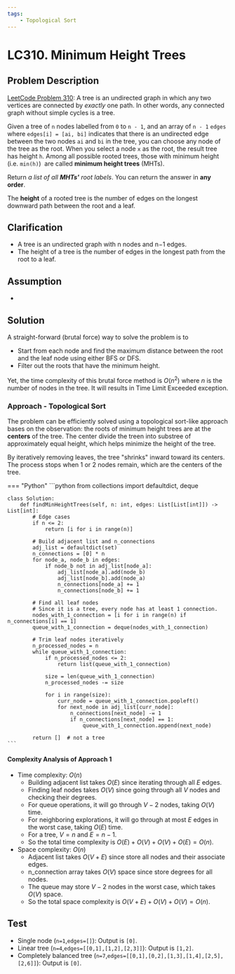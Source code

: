```yaml
---
tags:
    - Topological Sort
---
```


# LC310. Minimum Height Trees

## Problem Description

[LeetCode Problem 310](https://leetcode.com/problems/minimum-height-trees/description/):
A tree is an undirected graph in which any two vertices are connected by _exactly_ one
path. In other words, any connected graph without simple cycles is a tree.

Given a tree of `n` nodes labelled from `0` to `n - 1`, and an array of `n - 1` `edges`
where `edges[i] = [ai, bi]` indicates that there is an undirected edge between the two
nodes `ai` and `bi` in the tree, you can choose any node of the tree as the root. When
you select a node `x` as the root, the result tree has height `h`. Among all possible
rooted trees, those with minimum height (i.e. `min(h)`)  are called
**minimum height trees** (MHTs).

Return _a list of all **MHTs'** root labels_. You can return the answer in **any order**.

The **height** of a rooted tree is the number of edges on the longest downward path
between the root and a leaf.

## Clarification

- A tree is an undirected graph with n nodes and n−1 edges.
- The height of a tree is the number of edges in the longest path from the root to a leaf.

## Assumption

-

## Solution

A straight-forward (brutal force) way to solve the problem is to

- Start from each node and find the maximum distance between the root and the leaf node
using either BFS or DFS.
- Filter out the roots that have the minimum height.

Yet, the time complexity of this brutal force method is $O(n^2)$ where $n$ is the number
of nodes in the tree. It will results in Time Limit Exceeded exception.

### Approach - Topological Sort

The problem can be efficiently solved using a topological sort-like approach bases on
the observation: the roots of minimum height trees are at the **centers** of the tree.
The center divide the treen into substree of approximately equal height, which helps
minimize the height of the tree.

By iteratively removing leaves, the tree "shrinks" inward toward its centers. The
process stops when 1 or 2 nodes remain, which are the centers of the tree.

=== "Python"
    ```python
    from collections import defaultdict, deque

    class Solution:
        def findMinHeightTrees(self, n: int, edges: List[List[int]]) -> List[int]:
            # Edge cases
            if n <= 2:
                return [i for i in range(n)]

            # Build adjacent list and n_connections
            adj_list = defaultdict(set)
            n_connections = [0] * n
            for node_a, node_b in edges:
                if node_b not in adj_list[node_a]:
                    adj_list[node_a].add(node_b)
                    adj_list[node_b].add(node_a)
                    n_connections[node_a] += 1
                    n_connections[node_b] += 1

            # Find all leaf nodes
            # Since it is a tree, every node has at least 1 connection.
            nodes_with_1_connection = [i for i in range(n) if n_connections[i] == 1]
            queue_with_1_connection = deque(nodes_with_1_connection)

            # Trim leaf nodes iteratively
            n_processed_nodes = n
            while queue_with_1_connection:
                if n_processed_nodes <= 2:
                    return list(queue_with_1_connection)

                size = len(queue_with_1_connection)
                n_processed_nodes -= size

                for i in range(size):
                    curr_node = queue_with_1_connection.popleft()
                    for next_node in adj_list[curr_node]:
                        n_connections[next_node] -= 1
                        if n_connections[next_node] == 1:
                            queue_with_1_connection.append(next_node)

            return []  # not a tree
    ```

#### Complexity Analysis of Approach 1

- Time complexity: $O(n)$  
    - Building adjacent list takes $O(E)$ since iterating through all $E$ edges.
    - Finding leaf nodes takes $O(V)$ since going through all $V$ nodes and checking
    their degrees.
    - For queue operations, it will go through $V - 2$ nodes, taking $O(V)$ time.
    - For neighboring explorations, it will go through at most $E$ edges in the worst
    case, taking $O(E)$ time.
    - For a tree, $V = n$ and $E = n - 1$.
    - So the total time complexity is $O(E) + O(V) + O(V) + O(E) = O(n)$.
- Space complexity: $O(n)$  
    - Adjacent list takes $O(V + E)$ since store all nodes and their associate edges.
    - n_connection array takes $O(V)$ space since store degrees for all nodes.
    - The queue may store $V - 2$ nodes in the worst case, which takes $O(V)$ space.
    - So the total space complexity is $O(V + E) + O(V) + O(V) = O(n)$.

## Test

- Single node (`n=1`,`edges=[]`): Output is `[0]`.
- Linear tree (`n=4`,`edges=[[0,1],[1,2],[2,3]]`): Output is `[1,2]`.
- Completely balanced tree (`n=7`,`edges=[[0,1],[0,2],[1,3],[1,4],[2,5],[2,6]]`):
Output is `[0]`.

